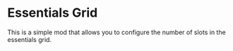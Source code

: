 # Essentials Grid

This is a simple mod that allows you to configure the number of slots in the essentials grid.
